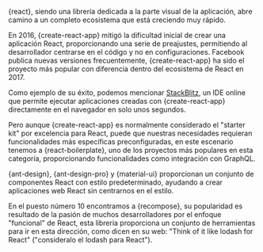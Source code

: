{react}, siendo una librería dedicada a la parte visual de la aplicación, abre camino a un completo ecosistema que está creciendo muy rápido.

En 2016, {create-react-app} mitigó la dificultad inicial de crear una aplicación React, proporcionando una serie de preajustes, permitiendo al desarrollador centrarse en el código y no en configuraciones. Facebook publica nuevas versiones frecuentemente, {create-react-app} ha sido el proyecto más popular con diferencia dentro del ecosistema de React en 2017.

Como ejemplo de su éxito, podemos mencionar [StackBlitz](https://stackblitz.com/), un IDE online que permite ejecutar aplicaciones creadas con {create-react-app} directamente en el navegador en solo unos segundos.

Pero aunque {create-react-app} es normalmente considerado el "starter kit" por excelencia para React, puede que nuestras necesidades requieran funcionalidades más específicas preconfiguradas, en este escenario tenemos a {react-boilerplate}, uno de los proyectos más populares en esta categoría, proporcionando funcionalidades como integración con GraphQL.

{ant-design}, {ant-design-pro} y {material-ui} proporcionan un conjunto de componentes React con estilo predeterminado, ayudando a crear aplicaciones web React sin centrarnos en el estilo.

En el puesto número 10 encontramos a {recompose}, su popularidad es resultado de la pasión de muchos desarrolladores por el enfoque "funcional" de React, esta librería proporciona un conjunto de herramientas para ir en esta dirección, como dicen en su web: "Think of it like lodash for React" ("consideralo el lodash para React").
